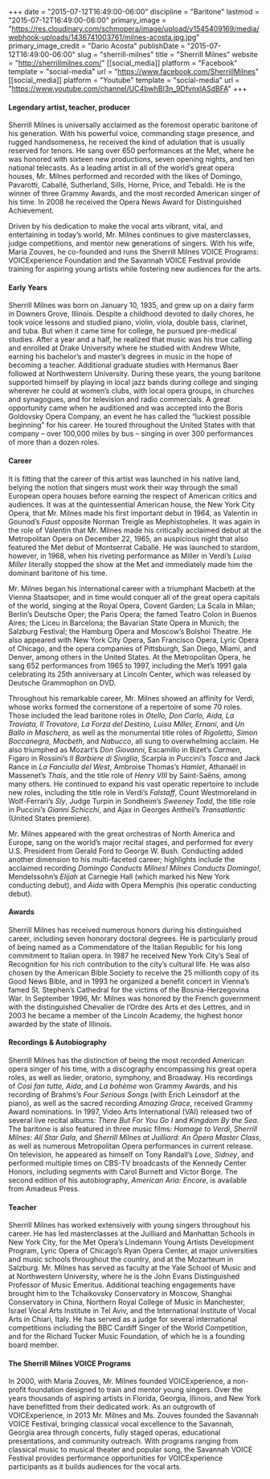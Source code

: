+++
date = "2015-07-12T16:49:00-06:00"
discipline = "Baritone"
lastmod = "2015-07-12T16:49:00-06:00"
primary_image = "https://res.cloudinary.com/schmopera/image/upload/v1545409169/media/webhook-uploads/1436741003761/milnes-acosta.jpg.jpg"
primary_image_credit = "Dario Acosta"
publishDate = "2015-07-12T16:49:00-06:00"
slug = "sherrill-milnes"
title = "Sherrill Milnes"
website = "http://sherrillmilnes.com/"
[[social_media]]
platform = "Facebook"
template = "social-media"
url = "https://www.facebook.com/SherrillMilnes"
[[social_media]]
platform = "Youtube"
template = "social-media"
url = "https://www.youtube.com/channel/UC4bwhBI3n_9DfvnxlASdBFA"
+++

#### Legendary artist, teacher, producer

Sherrill Milnes is universally acclaimed as the foremost operatic baritone of his generation. With his powerful voice, commanding stage presence, and rugged handsomeness, he received the kind of adulation that is usually reserved for tenors. He sang over 650 performances at the Met, where he was honored with sixteen new productions, seven opening nights, and ten national telecasts. As a leading artist in all of the world’s great opera houses, Mr. Milnes performed and recorded with the likes of Domingo, Pavarotti, Caballé, Sutherland, Sills, Horne, Price, and Tebaldi. He is the winner of three Grammy Awards, and the most recorded American singer of his time. In 2008 he received the Opera News Award for Distinguished Achievement.

Driven by his dedication to make the vocal arts vibrant, vital, and entertaining in today’s world, Mr. Milnes continues to give masterclasses, judge competitions, and mentor new generations of singers. With his wife, Maria Zouves, he co-founded and runs the Sherrill Milnes VOICE Programs: VOICExperience Foundation and the Savannah VOICE Festival provide training for aspiring young artists while fostering new audiences for the arts.

#### Early Years

Sherrill Milnes was born on January 10, 1935, and grew up on a dairy farm in Downers Grove, Illinois. Despite a childhood devoted to daily chores, he took voice lessons and studied piano, violin, viola, double bass, clarinet, and tuba. But when it came time for college, he pursued pre-medical studies. After a year and a half, he realized that music was his true calling and enrolled at Drake University where he studied with Andrew White, earning his bachelor’s and master’s degrees in music in the hope of becoming a teacher. Additional graduate studies with Hermanus Baer followed at Northwestern University. During these years, the young baritone supported himself by playing in local jazz bands during college and singing wherever he could at women’s clubs, with local opera groups, in churches and synagogues, and for television and radio commercials. A great opportunity came when he auditioned and was accepted into the Boris Goldovsky Opera Company, an event he has called the “luckiest possible beginning” for his career. He toured throughout the United States with that company – over 100,000 miles by bus – singing in over 300 performances of more than a dozen roles.

#### Career

It is fitting that the career of this artist was launched in his native land, belying the notion that singers must work their way through the small European opera houses before earning the respect of American critics and audiences. It was at the quintessential American house, the New York City Opera, that Mr. Milnes made his first important debut in 1964, as Valentin in Gounod’s *Faust* opposite Norman Treigle as Mephistopheles. It was again in the role of Valentin that Mr. Milnes made his critically acclaimed debut at the Metropolitan Opera on December 22, 1965, an auspicious night that also featured the Met debut of Montserrat Caballé. He was launched to stardom, however, in 1968, when his riveting performance as Miller in Verdi’s *Luisa Miller* literally stopped the show at the Met and immediately made him the dominant baritone of his time.

Mr. Milnes began his international career with a triumphant Macbeth at the Vienna Staatsoper, and in time would conquer all of the great opera capitals of the world, singing at the Royal Opera, Covent Garden; La Scala in Milan; Berlin’s Deutsche Oper; the Paris Opera; the famed Teatro Colon in Buenos Aires; the Liceu in Barcelona; the Bavarian State Opera in Munich; the Salzburg Festival; the Hamburg Opera and Moscow’s Bolshoi Theatre. He also appeared with New York City Opera, San Francisco Opera, Lyric Opera of Chicago, and the opera companies of Pittsburgh, San Diego, Miami, and Denver, among others in the United States. At the Metropolitan Opera, he sang 652 performances from 1965 to 1997, including the Met’s 1991 gala celebrating its 25th anniversary at Lincoln Center, which was released by Deutsche Grammophon on DVD.

Throughout his remarkable career, Mr. Milnes showed an affinity for Verdi, whose works formed the cornerstone of a repertoire of some 70 roles. Those included the lead baritone roles in *Otello, Don Carlo, Aida, La Traviata, Il Trovatore, La Forza del Destino, Luisa Miller, Ernani*, and *Un Ballo in Maschera*, as well as the monumental title roles of *Rigoletto, Simon Boccanegra, Macbeth*, and *Nabucco*, all sung to overwhelming acclaim. He also triumphed as Mozart’s *Don Giovanni*, Escamillo in Bizet’s *Carmen*, Figaro in Rossini’s *Il Barbiere di Siviglia*, Scarpia in Puccini’s *Tosca* and Jack Rance in *La Fanciulla del West*, Ambroise Thomas’s *Hamlet*, Athanaël in Massenet’s *Thaïs*, and the title role of *Henry VIII* by Saint-Saëns, among many others. He continued to expand his vast operatic repertoire to include new roles, including the title role in Verdi’s *Falstaff*, Count Westmoreland in Wolf-Ferrari’s *Sly*, Judge Turpin in Sondheim’s *Sweeney Todd*, the title role in Puccini’s *Gianni Schicchi*, and Ajax in Georges Antheil’s *Transatlantic* (United States premiere).

Mr. Milnes appeared with the great orchestras of North America and Europe, sang on the world’s major recital stages, and performed for every U.S. President from Gerald Ford to George W. Bush. Conducting added another dimension to his multi-faceted career; highlights include the acclaimed recording *Domingo Conducts Milnes! Milnes Conducts Domingo!*, Mendelssohn’s *Elijah* at Carnegie Hall (which marked his New York conducting debut), and *Aida* with Opera Memphis (his operatic conducting debut).

#### Awards

Sherrill Milnes has received numerous honors during his distinguished career, including seven honorary doctoral degrees. He is particularly proud of being named as a Commendatore of the Italian Republic for his long commitment to Italian opera. In 1987 he received New York City’s Seal of Recognition for his rich contribution to the city’s cultural life. He was also chosen by the American Bible Society to receive the 25 millionth copy of its Good News Bible, and in 1993 he organized a benefit concert in Vienna’s famed St. Stephen’s Cathedral for the victims of the Bosnia-Herzegovina War. In September 1996, Mr. Milnes was honored by the French government with the distinguished Chevalier de l’Ordre des Arts et des Lettres, and in 2003 he became a member of the Lincoln Academy, the highest honor awarded by the state of Illinois.

#### Recordings & Autobiography

Sherrill Milnes has the distinction of being the most recorded American opera singer of his time, with a discography encompassing his great opera roles, as well as lieder, oratorio, symphony, and Broadway. His recordings of *Così fan tutte, Aida*, and *La bohème* won Grammy Awards, and his recording of Brahms’s *Four Serious Songs* (with Erich Leinsdorf at the piano), as well as the sacred recording *Amazing Grace*, received Grammy Award nominations. In 1997, Video Arts International (VAI) released two of several live recital albums: *There But For You Go I* and *Kingdom By the Sea*. The baritone is also featured in three music films: *Homage to Verdi*, *Sherrill Milnes: All Star Gala*, and *Sherrill Milnes at Juilliard: An Opera Master Class*, as well as numerous Metropolitan Opera performances in current release. On television, he appeared as himself on Tony Randall’s *Love, Sidney*, and performed multiple times on CBS-TV broadcasts of the Kennedy Center Honors, including segments with Carol Burnett and Victor Borge. The second edition of his autobiography, *American Aria: Encore*, is available from Amadeus Press.

#### Teacher

Sherrill Milnes has worked extensively with young singers throughout his career. He has led masterclasses at the Juilliard and Manhattan Schools in New York City, for the Met Opera’s Lindemann Young Artists Development Program, Lyric Opera of Chicago’s Ryan Opera Center, at major universities and music schools throughout the country, and at the Mozarteum in Salzburg. Mr. Milnes has served as faculty at the Yale School of Music and at Northwestern University, where he is the John Evans Distinguished Professor of Music Emeritus. Additional teaching engagements have brought him to the Tchaikovsky Conservatory in Moscow, Shanghai Conservatory in China, Northern Royal College of Music in Manchester, Israel Vocal Arts Institute in Tel Aviv, and the International Institute of Vocal Arts in Chiari, Italy. He has served as a judge for several international competitions including the BBC Cardiff Singer of the World Competition, and for the Richard Tucker Music Foundation, of which he is a founding board member.

#### The Sherrill Milnes VOICE Programs

In 2000, with Maria Zouves, Mr. Milnes founded VOICExperience, a non-profit foundation designed to train and mentor young singers. Over the years thousands of aspiring artists in Florida, Georgia, Illinois, and New York have benefitted from their dedicated work. As an outgrowth of VOICExperience, in 2013 Mr. Milnes and Ms. Zouves founded the Savannah VOICE Festival, bringing classical vocal excellence to the Savannah, Georgia area through concerts, fully staged operas, educational presentations, and community outreach. With programs ranging from classical music to musical theater and popular song, the Savannah VOICE Festival provides performance opportunities for VOICExperience participants as it builds audiences for the vocal arts.
